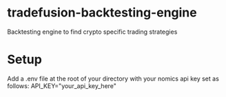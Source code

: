 # tradefusion-backtesting-engine
Backtesting engine to find crypto specific trading strategies

# Setup
Add a .env file at the root of your directory with your nomics api key set as follows:
    API_KEY="your_api_key_here"
